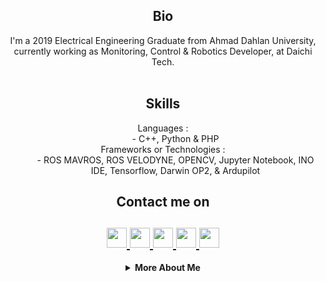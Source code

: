 <html>
   <body>
      <h2 align="center">Bio</h2>
      <p align="center">
         I'm a 2019 Electrical Engineering Graduate from Ahmad Dahlan University, currently working as Monitoring, Control & Robotics Developer, at Daichi Tech.<br> <br>
      </p>
      <h2 align="center">Skills</h2>
      <dl align="center">
         <dt>Languages :</dt>
         <dd>- C++, Python & PHP</dd>
         <dt>Frameworks or Technologies :</dt>
         <dd>- ROS MAVROS, ROS VELODYNE, OPENCV, Jupyter Notebook, INO IDE, Tensorflow, Darwin OP2, & Ardupilot 
         </dd>
      </dl>
      <h2 align="center">Contact me on</h2>
      <h2 align="center">
         <a href="https://www.instagram.com/faiqhatta">
         <img src="https://github.com/gauravghongde/social-icons/blob/master/PNG/Black/Instagram_black.png" width="32" height="32"/>
         </a>
         <a href="https://api.whatsapp.com/send?phone=6288225111268">
         <img src="https://github.com/gauravghongde/social-icons/blob/master/PNG/Black/LinkedIN_black.png" width="32" height="32"/>
         </a>
         <a href="https://www.instagram.com/madebygaurav">
         <img src="https://github.com/gauravghongde/social-icons/blob/master/PNG/Black/Instagram_black.png" width="32" height="32"/>
         </a>
         <a href="mailto:7gaurav.ghongde@gmail.com">
         <img src="https://github.com/gauravghongde/social-icons/blob/master/PNG/Black/Gmail_black.png" width="32" height="32"/>
         </a>
         <a href="https://api.whatsapp.com/send?phone=6288225111268">
         <img src="https://github.com/gauravghongde/social-icons/blob/master/PNG/Black/Telegram_black.png" width="32" height="32"/>
         </a>
      </h2>
      <details align="center">
         <summary><b>More About Me</b><br></summary>
            <div>
               <b>
                  <h3>My Stats</h3>
                  <a href="https://api.whatsapp.com/send?phone=6288225111268">
                  <img alt="FaiqHatta's github stats" src="https://github-readme-stats.vercel.app/api/top-langs/?username=hattafaiq&layout=compact"/>
                  </a>
				  <a href="https://api.whatsapp.com/send?phone=6288225111268">
				  <img src="https://github-readme-stats.vercel.app/api?username=hattafaiq&theme=buefy&show_icons=true&count_private=false&hide=issues,prs" width="32" height="32"/>
                  </a>
			   </b>
            </div>
            <div>
               <b>
                  <h3>My Journey</h3>
                  <a href="https://spotify-now-playing.vercel.app/api/spotify-now-playing">
                  <img alt="Now playing Spotify" src="https://spotify-now-playing.vercel.app/api/spotify-now-playing"/>
                  </a>
               </b>
            </div>
      </details>
   </body>
</html>
